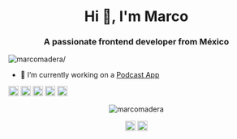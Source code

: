 <!--
**MarcoMadera/MarcoMadera** is a ✨ _special_ ✨ repository because its `README.md` (this file) appears on your GitHub profile.

Here are some ideas to get you started:

- 🔭 I’m currently working on ...
- 🌱 I’m currently learning ...
- 👯 I’m looking to collaborate on ...
- 🤔 I’m looking for help with ...
- 💬 Ask me about ...
- 📫 How to reach me: ...
- 😄 Pronouns: ...
- ⚡ Fun fact: ...
-->

<h1 align="center">Hi 👋, I'm Marco</h1>
<h3 align="center">A passionate frontend developer from México</h3>
<p align="left"> <img src=https://komarev.com/ghpvc/?username=marcomadera alt=marcomadera/> </p>

- 🔭 I’m currently working on a [Podcast App](https://github.com/MarcoMadera/Podcast-App)

<p align="left"><img src=https://konpa.github.io/devicon/devicon.git/icons/react/react-original-wordmark.svg alt=react width="20" height="20"/> <img src=https://konpa.github.io/devicon/devicon.git/icons/css3/css3-original-wordmark.svg alt=css3 width="20" height="20"/> <img src=https://konpa.github.io/devicon/devicon.git/icons/html5/html5-original-wordmark.svg alt=html5 width="20" height="20"/> <img src=https://konpa.github.io/devicon/devicon.git/icons/javascript/javascript-original.svg alt=javascript width="20" height="20"/> <img src=https://konpa.github.io/devicon/devicon.git/icons/nodejs/nodejs-original-wordmark.svg alt=nodejs width="20" height="20"/></p><p align="center"> <img src=https://github-readme-stats.vercel.app/api?username=marcomadera&show_icons=true alt=marcomadera /> </p>

<p align="center">
<a href=https://twitter.com/madera_marco target="blank"><img align="center" src=https://cdn.jsdelivr.net/npm/simple-icons@3.0.1/icons/twitter.svg alt="madera_marco" height="20" width="20" /></a>
<a href=https://linkedin.com/in/marcomadera target="blank"><img align="center" src=https://cdn.jsdelivr.net/npm/simple-icons@3.0.1/icons/linkedin.svg alt="marcomadera" height="20" width="20" /></a>
</p>
